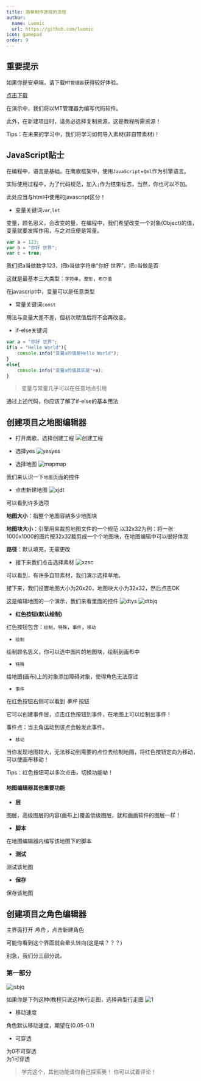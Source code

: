 ```yaml
---
title: 简单制作游戏的流程
author:
  name: Luomic
  url: https://github.com/luomic
icon: gamepad
order: 9
---
```


## 重要提示

如果你是安卓端，请下载`MT管理器`获得较好体验。

<a href="https://mt2.cn/">点击下载</a>

在演示中，我们将以MT管理器为编写代码软件。

此外，在新建项目时，请务必选择复制资源，这是教程所需资源！

Tips：在未来的学习中，我们将学习如何导入素材(非自带素材)！

## JavaScript贴士

在编程中，语言是基础，在鹰歌框架中，使用`JavaScript`+`Qml`作为引擎语言。

实际使用过程中，为了代码规范，加入`;`作为结束标志，当然，你也可以不加。

此处应当与html中使用的javascript区分！

* 变量关键词`var`,`let`

变量，顾名思义，会改变的量，在编程中，我们希望改变一个对象(Object)的值，变量就要发挥作用，与之对应便是常量。

```javascript
var a = 123;
var b = "你好 世界";
var c = true;
```
我们把a当做数字123，把b当做字符串“你好 世界”，把c当做是否

这就是最基本三大类型：`字符串`，`整形`，`布尔值`

在javascript中，变量可以是任意类型

* 常量关键词`const`

用法与变量大差不差，但初次赋值后将不会再改变。

* if-else关键词

```javascript
var a = "你好 世界";
if(a = "Hello World"){
    console.info("变量a的值是Hello World");
}
else{
    console.info("变量a的值其实是"+a);
}
```
> 变量与常量几乎可以在任意地点引用

通过上述代码，你应该了解了if-else的基本用法

## 创建项目之地图编辑器

* 打开鹰歌，选择创建工程
![创建工程](image/xjgc.png)

* 选择yes
![yesyes](image/yesyes.png)

* 选择地图
![mapmap](image/mapmap.png)

我们来认识一下`地图`页面的控件

* 点击新建地图
![xjdt](image/xjdt.png)

可以看到许多选项

**地图大小**：指整个地图容纳多少地图块

**地图块大小**：引擎用来裁剪地图文件的一个规范
以32x32为例：将一张1000x1000的图片按32x32裁剪成一个个地图块，在地图编辑中可以很好体现

**路径**：默认填充，无需更改

* 接下来我们点击选择素材
![xzsc](image/xzsc.png)

可以看到，有许多自带素材，我们演示选择草地。

接下来，我们设置地图大小为20x20，地图块大小为32x32，然后点击OK

这是编辑地图的一个演示，我们来看里面的控件
![dtys](image/dtys.gif)
![dtbjq](image/dtbjq.png)

* **红色按钮(默认绘制)**

红色按钮包含：`绘制`，`特殊`，`事件`，`移动`

* `绘制`

绘制顾名思义，你可以选中图片的地图块，绘制到画布中

* `特殊`

给地图(画布)上的对象添加障碍对象，使得角色无法穿过

* `事件`

在红色按钮右侧可以看到 *事件* 按钮

它可以创建事件层，点击红色按钮到事件，在地图上可以绘制出事件！

事件点：当主角运动到该点会触发此事件。

* `移动`

当你发现地图较大，无法移动到需要的点位去绘制地图，将红色按钮定向为移动，可以使画布移动！

Tips：红色按钮可以多次点击，切换功能呦！

#### 地图编辑器其他重要功能

* **层**

图层，高级图层的内容(画布上)覆盖低级图层，就和画画软件的图层一样！

* **脚本**

在地图编辑器内编写该地图下的脚本

* **测试**

测试该地图

* **保存**

保存该地图

## 创建项目之角色编辑器

主界面打开 *角色* ，点击新建角色

可能你看到这个界面就会晕头转向(这是啥？？？)

别急，我们分三部分说。

### 第一部分

![jsbjq](image/jsbjq.png)

如果你是下列这种(教程只说这种)行走图，选择典型行走图
![1](image/1.png)

* 移动速度

角色默认移动速度，期望在(0.05-0.1)

* 可穿透

为0不可穿透<br>为1可穿透

> 学完这个，其他功能请你自己探索奥！
> 你可以试着评论！
